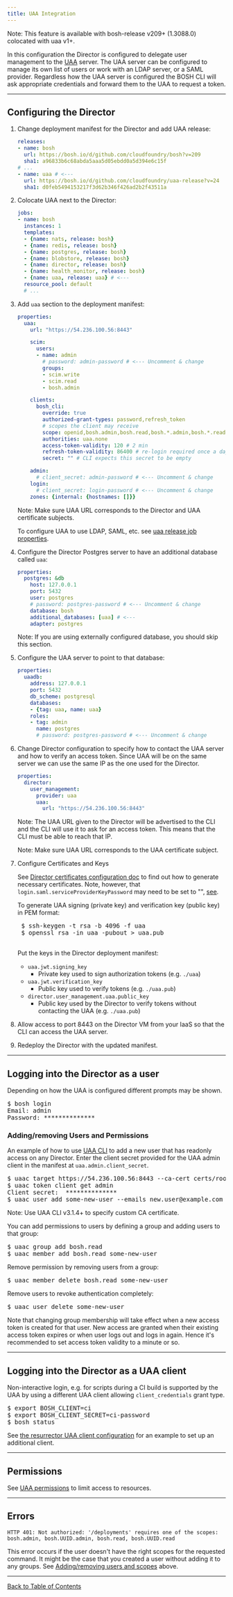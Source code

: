 ```yaml
---
title: UAA Integration
---
```


<p class="note">Note: This feature is available with bosh-release v209+ (1.3088.0) colocated with uaa v1+.</p>

In this configuration the Director is configured to delegate user management to the [UAA](https://github.com/cloudfoundry/uaa) server. The UAA server can be configured to manage its own list of users or work with an LDAP server, or a SAML provider. Regardless how the UAA server is configured the BOSH CLI will ask appropriate credentials and forward them to the UAA to request a token.

---
## <a id="configure"></a> Configuring the Director

1. Change deployment manifest for the Director and add UAA release:

    ```yaml
    releases:
    - name: bosh
      url: https://bosh.io/d/github.com/cloudfoundry/bosh?v=209
      sha1: a96833b6c68abda5aaa5d05ebdd0a5d394e6c15f
    # ...
    - name: uaa # <---
      url: https://bosh.io/d/github.com/cloudfoundry/uaa-release?v=24
      sha1: d0feb5494153217f3d62b346f426ad2b2f43511a
    ```

1. Colocate UAA next to the Director:

    ```yaml
    jobs:
    - name: bosh
      instances: 1
      templates:
      - {name: nats, release: bosh}
      - {name: redis, release: bosh}
      - {name: postgres, release: bosh}
      - {name: blobstore, release: bosh}
      - {name: director, release: bosh}
      - {name: health_monitor, release: bosh}
      - {name: uaa, release: uaa} # <---
      resource_pool: default
      # ...
    ```

1. Add `uaa` section to the deployment manifest:

    ```yaml
    properties:
      uaa:
        url: "https://54.236.100.56:8443"

        scim:
          users:
          - name: admin
            # password: admin-password # <--- Uncomment & change
            groups:
            - scim.write
            - scim.read
            - bosh.admin

        clients:
          bosh_cli:
            override: true
            authorized-grant-types: password,refresh_token
            # scopes the client may receive
            scope: openid,bosh.admin,bosh.read,bosh.*.admin,bosh.*.read
            authorities: uaa.none
            access-token-validity: 120 # 2 min
            refresh-token-validity: 86400 # re-login required once a day
            secret: "" # CLI expects this secret to be empty

        admin:
          # client_secret: admin-password # <--- Uncomment & change
        login:
          # client_secret: login-password # <--- Uncomment & change
        zones: {internal: {hostnames: []}}
    ```

    <p class="note">Note: Make sure UAA URL corresponds to the Director and UAA certificate subjects.</p>

    To configure UAA to use LDAP, SAML, etc. see [uaa release job properties](https://bosh.io/jobs/uaa?source=github.com/cloudfoundry/uaa-release).

1. Configure the Director Postgres server to have an additional database called `uaa`:

    ```yaml
    properties:
      postgres: &db
        host: 127.0.0.1
        port: 5432
        user: postgres
        # password: postgres-password # <--- Uncomment & change
        database: bosh
        additional_databases: [uaa] # <---
        adapter: postgres
    ```

    <p class="note">Note: If you are using externally configured database, you should skip this section.</p>

1. Configure the UAA server to point to that database:

    ```yaml
    properties:
      uaadb:
        address: 127.0.0.1
        port: 5432
        db_scheme: postgresql
        databases:
        - {tag: uaa, name: uaa}
        roles:
        - tag: admin
          name: postgres
          # password: postgres-password # <--- Uncomment & change
    ```

1. Change Director configuration to specify how to contact the UAA server and how to verify an access token. Since UAA will be on the same server we can use the same IP as the one used for the Director.

    ```yaml
    properties:
      director:
        user_management:
          provider: uaa
          uaa:
            url: "https://54.236.100.56:8443"
    ```

    <p class="note">Note: The UAA URL given to the Director will be advertised to the CLI and the CLI will use it to ask for an access token. This means that the CLI must be able to reach that IP.</p>

    <p class="note">Note: Make sure UAA URL corresponds to the UAA certificate subject.</p>

1. Configure Certificates and Keys

    See [Director certificates configuration doc](director-certs.html) to find out how to generate necessary certificates.
    Note, however, that `login.saml.serviceProviderKeyPassword` may need to be set to "", [see](https://bosh.io/releases/github.com/cloudfoundry/uaa-release?version=24).

    To generate UAA signing (private key) and verification key (public key) in PEM format:

    <pre class="terminal">
    $ ssh-keygen -t rsa -b 4096 -f uaa
    $ openssl rsa -in uaa -pubout > uaa.pub
    </pre>

    Put the keys in the Director deployment manifest:
    - `uaa.jwt.signing_key`
        - Private key used to sign authorization tokens (e.g. `./uaa`)
    - `uaa.jwt.verification_key`
        - Public key used to verify tokens (e.g. `./uaa.pub`)
    - `director.user_management.uaa.public_key`
        - Public key used by the Director to verify tokens without contacting the UAA (e.g. `./uaa.pub`)

1. Allow access to port 8443 on the Director VM from your IaaS so that the CLI can access the UAA server.

1. Redeploy the Director with the updated manifest.

---
## <a id="user-login"></a> Logging into the Director as a user

Depending on how the UAA is configured different prompts may be shown.

<pre class="terminal">
$ bosh login
Email: admin
Password: **************
</pre>

### <a id="uaac"></a> Adding/removing Users and Permissions

An example of how to use [UAA CLI](https://rubygems.org/gems/cf-uaac) to add a new user that has readonly access on any Director. Enter the client secret provided for the UAA admin client in the manifest at `uaa.admin.client_secret`.

<pre class="terminal">
$ uaac target https://54.236.100.56:8443 --ca-cert certs/rootCA.pem
$ uaac token client get admin
Client secret:  **************
$ uaac user add some-new-user --emails new.user@example.com
</pre>

<p class="note">Note: Use UAA CLI v3.1.4+ to specify custom CA certificate.</p>

You can add permissions to users by defining a group and adding users to that group:

<pre class="terminal">
$ uaac group add bosh.read
$ uaac member add bosh.read some-new-user
</pre>

Remove permission by removing users from a group:

<pre class="terminal">
$ uaac member delete bosh.read some-new-user
</pre>

Remove users to revoke authentication completely:

<pre class="terminal">
$ uaac user delete some-new-user
</pre>

<p class="note">Note that changing group membership will take effect when a new access token is created for that user. New access are granted when their existing access token expires or when user logs out and logs in again. Hence it's recommended to set access token validity to a minute or so.</p>

---
## <a id="client-login"></a> Logging into the Director as a UAA client

Non-interactive login, e.g. for scripts during a CI build is supported by the UAA by using a different UAA client allowing `client_credentials` grant type.

<pre class="terminal">
$ export BOSH_CLIENT=ci
$ export BOSH_CLIENT_SECRET=ci-password
$ bosh status
</pre>

See [the resurrector UAA client configuration](resurrector.html#uaa-client) for an example to set up an additional client.

---
## <a id="permissions"></a> Permissions

See [UAA permissions](director-users-uaa-perms.html) to limit access to resources.

---
## <a id="errors"></a> Errors

```
HTTP 401: Not authorized: '/deployments' requires one of the scopes: bosh.admin, bosh.UUID.admin, bosh.read, bosh.UUID.read
```

This error occurs if the user doesn't have the right scopes for the requested command. It might be the case that you created a user without adding it to any groups. See [Adding/removing users and scopes](#uaac) above.

---
[Back to Table of Contents](index.html#director-config)
